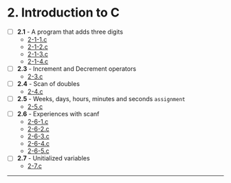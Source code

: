 # 2. Introduction to C
- [ ] **2.1** - A program that adds three digits
    - [2-1-1.c](./2-1-1.c)
    - [2-1-2.c](./2-1-2.c)
    - [2-1-3.c](./2-1-3.c)
    - [2-1-4.c](./2-1-4.c)
- [ ] **2.3** - Increment and Decrement operators
    - [2-3.c](./2-3.c)
- [ ] **2.4** - Scan of doubles
    - [2-4.c](./2-4.c)
- [ ] **2.5** - Weeks, days, hours, minutes and seconds `assignment`
    - [2-5.c](../assignments/2-5.c)
- [ ] **2.6** - Experiences with scanf
    - [2-6-1.c](./2-6-1.c)
    - [2-6-2.c](./2-6-2.c)
    - [2-6-3.c](./2-6-3.c)
    - [2-6-4.c](./2-6-4.c)
    - [2-6-5.c](./2-6-5.c)
- [ ] **2.7** - Unitialized variables
    - [2-7.c](./2-7.c)
---